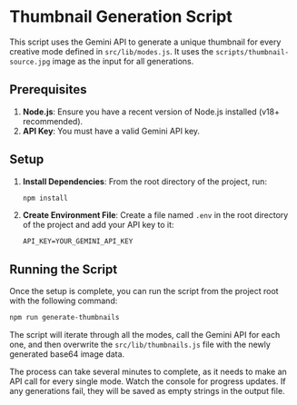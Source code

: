 # Thumbnail Generation Script

This script uses the Gemini API to generate a unique thumbnail for every creative mode defined in `src/lib/modes.js`. It uses the `scripts/thumbnail-source.jpg` image as the input for all generations.

## Prerequisites

1.  **Node.js**: Ensure you have a recent version of Node.js installed (v18+ recommended).
2.  **API Key**: You must have a valid Gemini API key.

## Setup

1.  **Install Dependencies**:
    From the root directory of the project, run:
    ```bash
    npm install
    ```

2.  **Create Environment File**:
    Create a file named `.env` in the root directory of the project and add your API key to it:
    ```
    API_KEY=YOUR_GEMINI_API_KEY
    ```

## Running the Script

Once the setup is complete, you can run the script from the project root with the following command:

```bash
npm run generate-thumbnails
```

The script will iterate through all the modes, call the Gemini API for each one, and then overwrite the `src/lib/thumbnails.js` file with the newly generated base64 image data.

The process can take several minutes to complete, as it needs to make an API call for every single mode. Watch the console for progress updates. If any generations fail, they will be saved as empty strings in the output file.
